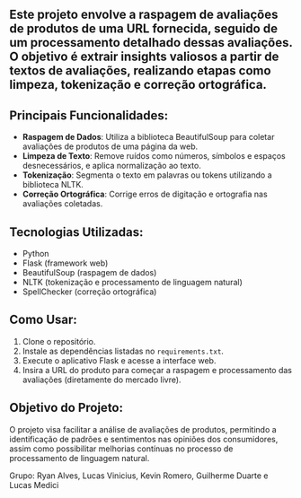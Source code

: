 ## Este projeto envolve a raspagem de avaliações de produtos de uma URL fornecida, seguido de um processamento detalhado dessas avaliações. O objetivo é extrair insights valiosos a partir de textos de avaliações, realizando etapas como limpeza, tokenização e correção ortográfica.

## Principais Funcionalidades:

- **Raspagem de Dados**: Utiliza a biblioteca BeautifulSoup para coletar avaliações de produtos de uma página da web.
- **Limpeza de Texto**: Remove ruídos como números, símbolos e espaços desnecessários, e aplica normalização ao texto.
- **Tokenização**: Segmenta o texto em palavras ou tokens utilizando a biblioteca NLTK.
- **Correção Ortográfica**: Corrige erros de digitação e ortografia nas avaliações coletadas.

## Tecnologias Utilizadas:

- Python
- Flask (framework web)
- BeautifulSoup (raspagem de dados)
- NLTK (tokenização e processamento de linguagem natural)
- SpellChecker (correção ortográfica)

## Como Usar:

1. Clone o repositório.
2. Instale as dependências listadas no `requirements.txt`.
3. Execute o aplicativo Flask e acesse a interface web.
4. Insira a URL do produto para começar a raspagem e processamento das avaliações (diretamente do mercado livre).

## Objetivo do Projeto:

O projeto visa facilitar a análise de avaliações de produtos, permitindo a identificação de padrões e sentimentos nas opiniões dos consumidores, assim como possibilitar melhorias contínuas no processo de processamento de linguagem natural.

Grupo: Ryan Alves, Lucas Vinicius, Kevin Romero, Guilherme Duarte e Lucas Medici
